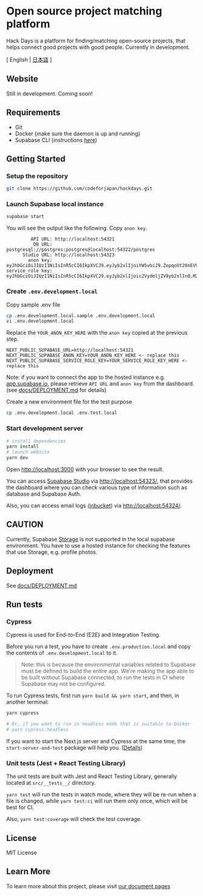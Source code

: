 # Open source project matching platform

Hack Days is a platform for finding/matching open-source projects, that helps connect good projects with good people.
Currently in development.

[ English | [日本語](./README.ja.md) ]

## Website

Still in development. Coming soon!

## Requirements

- Git
- Docker (make sure the daemon is up and running)
- Supabase CLI (instructions [here](https://github.com/supabase/cli))

## Getting Started

### Setup the repository

```bash
git clone https://github.com/codeforjapan/hackdays.git
```

### Launch Supabase local instance

```bash
supabase start
```

You will see the output like the following. Copy `anon key`.

```text
         API URL: http://localhost:54321
          DB URL: postgresql://postgres:postgres@localhost:54322/postgres
      Studio URL: http://localhost:54323
        anon key: eyJhbGciOiJIUzI1NiIsInR5cCI6IkpXVCJ9.eyJyb2xlIjoiYW5vbiJ9.ZopqoUt20nEV9cklpv9e3yw3PVyZLmKs5qLD6nGL1SI
service_role key: eyJhbGciOiJIUzI1NiIsInR5cCI6IkpXVCJ9.eyJyb2xlIjoic2VydmljZV9yb2xlIn0.M2d2z4SFn5C7HlJlaSLfrzuYim9nbY_XI40uWFN3hEE
```

### Create `.env.development.local`

Copy sample .env file

```bash
cp .env.development.local.sample .env.development.local
vi .env.development.local
```

Replace the `YOUR_ANON_KEY_HERE` with the `anon key` copied at the previous step.

```text
NEXT_PUBLIC_SUPABASE_URL=http://localhost:54321
NEXT_PUBLIC_SUPABASE_ANON_KEY=YOUR_ANON_KEY_HERE <- replace this
NEXT_PUBLIC_SUPABASE_SERVICE_ROLE_KEY=YOUR_SERVICE_ROLE_KEY_HERE <- replace this
```

Note: if you want to connect the app to the hosted instance e.g. [app.supabase.io](https://app.supabase.io/), please retrieve `API URL` and `anon key` from the dashboard. (see [docs/DEPLOYMENT.md](docs/DEPLOYMENT.md) for details)

Create a new environment file for the test purpose

```bash
cp .env.development.local .env.test.local
```

### Start development server

```bash
# install dependencies
yarn install
# launch website
yarn dev
```

Open [http://localhost:3000](http://localhost:3000) with your browser to see the result.

You can access [Supabase Studio](https://github.com/supabase/supabase/tree/master/studio) via [http://localhost:54323/](http://localhost:54323/), that provides the dashboard where you can check various type of information such as database and Supabase Auth.

Also, you can access email logs ([inbucket](https://github.com/inbucket/inbucket)) via [http://localhost:54324/](http://localhost:54324/).

## CAUTION

Currently, Supabase [Storage](https://supabase.com/docs/guides/storage) is not supported in the local supabase environment.
You have to use a hosted instance for checking the features that use Storage, e.g. profile photos.

## Deployment

See [docs/DEPLOYMENT.md](docs/DEPLOYMENT.md)

## Run tests

### Cypress

Cypress is used for End-to-End (E2E) and Integration Testing.

Before you run a test, you have to create `.env.production.local` and copy the contents of `.env.development.local` to it.

> Note: this is because the environmental variables related to Supabase must be defined to build the entire app. We're making the app able to be built without Supabase connected, to run the tests in CI where Supabase may not be configured.

To run Cypress tests, first run `yarn build && yarn start`, and then, in another terminal:

```bash
yarn cypress

# Or, if you want to run in headless mode that is suitable to Docker
# yarn cypress:headless
```

If you want to start the Next.js server and Cypress at the same time, the `start-server-and-test` package will help you. ([Details](https://nextjs.org/docs/testing#running-your-cypress-tests))

### Unit tests (Jest + React Testing Library)

The unit tests are built with Jest and React Testing Library, generally located at `src/__tests__/` directory.

`yarn test` will run the tests in watch mode, where they will be re-run when a file is changed, while `yarn test:ci` will run them only once, which will be best for CI.

Also, `yarn test:coverage` will check the test coverage.

## License

MIT License

## Learn More

To learn more about this project, please visit [our document pages](https://hackmd.io/@codeforjapan/Hkc4eIKht/)
